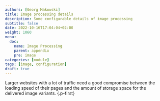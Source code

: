 ```yaml
---
authors: [Georg Makowski]
title: Image processing details
description: Some configurable details of image processing
subtitle: false
date: 2022-10-16T17:04:04+02:00 
weight: 1060
menu:
  doc:
    name: Image Processing
    parent: appendix
    pre: image
categories: [module]
tags: [image, configuration]
draft: true
---
```


Larger websites with a lot of traffic need a good compromise between the loading speed of their pages and the amount of storage space for the delivered image variants.
{.p-first} <!--more-->
